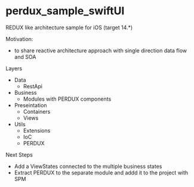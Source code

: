 # perdux_sample_swiftUI
REDUX like architecture sample for iOS (target 14.*)

Motivation:
- to share reactive architecture approach with single direction data flow and SOA

Layers
* Data
  * RestApi
* Business
  * Modules with PERDUX components  
* Preseintation
  * Containers
  * Views   
* Utils
  * Extensions
  * IoC
  * PERDUX 

Next Steps
- Add a ViewStates connected to the multiple business states
- Extract PERDUX to the separate module and  addd  it to the project with SPM
